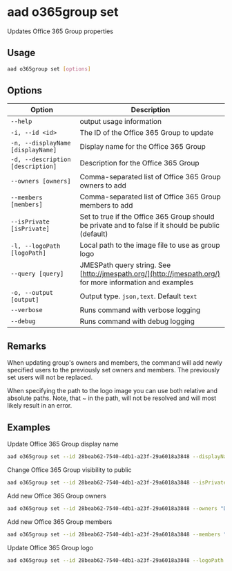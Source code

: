 # aad o365group set

Updates Office 365 Group properties

## Usage

```sh
aad o365group set [options]
```

## Options

Option|Description
------|-----------
`--help`|output usage information
`-i, --id <id>`|The ID of the Office 365 Group to update
`-n, --displayName [displayName]`|Display name for the Office 365 Group
`-d, --description [description]`|Description for the Office 365 Group
`--owners [owners]`|Comma-separated list of Office 365 Group owners to add
`--members [members]`|Comma-separated list of Office 365 Group members to add
`--isPrivate [isPrivate]`|Set to true if the Office 365 Group should be private and to false if it should be public (default)
`-l, --logoPath [logoPath]`|Local path to the image file to use as group logo
`--query [query]`|JMESPath query string. See [http://jmespath.org/](http://jmespath.org/) for more information and examples
`-o, --output [output]`|Output type. `json,text`. Default `text`
`--verbose`|Runs command with verbose logging
`--debug`|Runs command with debug logging

## Remarks

When updating group's owners and members, the command will add newly specified users to the previously set owners and members. The previously set users will not be replaced.

When specifying the path to the logo image you can use both relative and absolute paths. Note, that ~ in the path, will not be resolved and will most likely result in an error.

## Examples

Update Office 365 Group display name

```sh
aad o365group set --id 28beab62-7540-4db1-a23f-29a6018a3848 --displayName Finance
```

Change Office 365 Group visibility to public

```sh
aad o365group set --id 28beab62-7540-4db1-a23f-29a6018a3848 --isPrivate false
```

Add new Office 365 Group owners

```sh
aad o365group set --id 28beab62-7540-4db1-a23f-29a6018a3848 --owners "DebraB@contoso.onmicrosoft.com,DiegoS@contoso.onmicrosoft.com"
```

Add new Office 365 Group members

```sh
aad o365group set --id 28beab62-7540-4db1-a23f-29a6018a3848 --members "DebraB@contoso.onmicrosoft.com,DiegoS@contoso.onmicrosoft.com"
```

Update Office 365 Group logo

```sh
aad o365group set --id 28beab62-7540-4db1-a23f-29a6018a3848 --logoPath images/logo.png
```
